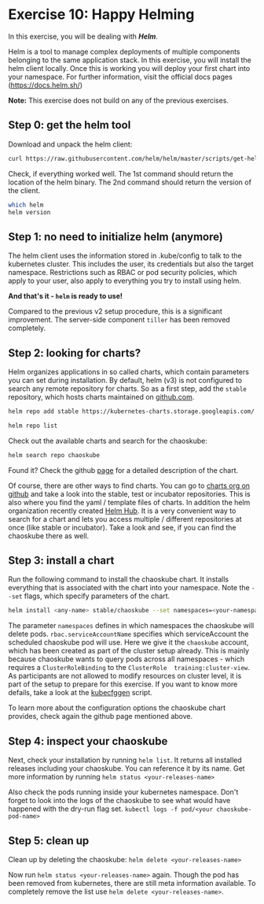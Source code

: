 # Exercise 10: Happy Helming

In this exercise, you will be dealing with **_Helm_**.

Helm is a tool to manage complex deployments of multiple components belonging to the same application stack. In this exercise, you will install the helm client locally. Once this is working you will deploy your first chart into your namespace.
For further information, visit the official docs pages (https://docs.helm.sh/)

**Note:** This exercise does not build on any of the previous exercises.

## Step 0: get the helm tool
Download and unpack the helm client:

```bash
curl https://raw.githubusercontent.com/helm/helm/master/scripts/get-helm-3 | bash
```

Check, if everything worked well. The 1st command should return the location of the helm binary. The 2nd command should return the version of the client. 

```bash
which helm
helm version
```

## Step 1: no need to initialize helm (anymore)
The helm client uses the information stored in .kube/config to talk to the kubernetes cluster. This includes the user, its credentials but also the target namespace. Restrictions such as RBAC or pod security policies, which apply to your user, also apply to everything you try to install using helm. 

**And that's it - `helm` is ready to use!**

Compared to the previous v2 setup procedure, this is a significant improvement. The server-side component `tiller` has been removed completely.

## Step 2: looking for charts?
Helm organizes applications in so called charts, which contain parameters you can set during installation. By default, helm (v3) is not configured to search any remote repository for charts. So as a first step, add the `stable` repository, which hosts charts maintained on [github.com](https://github.com/helm/charts/tree/master/stable).

```bash
helm repo add stable https://kubernetes-charts.storage.googleapis.com/

helm repo list
```

Check out the available charts and search for the chaoskube:

```bash
helm search repo chaoskube
```

Found it? Check the github [page](https://github.com/kubernetes/charts/tree/master/stable/chaoskube) for a detailed description of the chart.

Of course, there are other ways to find charts. You can go to [charts org on github](https://github.com/kubernetes/charts) and take a look into the stable, test or incubator repositories. This is also where you find the yaml / template files of charts.
In addition the helm organization recently created [Helm Hub](https://hub.helm.sh/). It is a very convenient way to search for a chart and lets you access multiple / different repositories at once (like stable or incubator). Take a look and see, if you can find the chaoskube there as well.

## Step 3: install a chart
Run the following command to install the chaoskube chart. It installs everything that is associated with the chart into your namespace. Note the `--set` flags, which specify parameters of the chart.

```bash
helm install <any-name> stable/chaoskube --set namespaces=<your-namespace> --set rbac.serviceAccountName=chaoskube --debug
```

The parameter `namespaces` defines in which namespaces the chaoskube will delete pods. `rbac.serviceAccountName` specifies which serviceAccount the scheduled chaoskube pod will use. Here we give it the `chaoskube` account, which has been created as part of the cluster setup already. This is mainly because chaoskube wants to query pods across all namespaces - which requires a `ClusterRoleBinding` to the `ClusterRole  training:cluster-view`. As participants are not allowed to modify resources on cluster level, it is part of the setup to prepare for this exercise. If you want to know more defails, take a look at the [kubecfggen](../admin/kubecfggen/kubecfggen.sh) script.

To learn more about the configuration options the chaoskube chart provides, check again the github page mentioned above.

## Step 4: inspect your chaoskube
Next, check your installation by running `helm list`. It returns all installed releases including your chaoskube. You can reference it by its name.
Get more information by running `helm status <your-releases-name>`

Also check the pods running inside your kubernetes namespace. Don't forget to look into the logs of the chaoskube to see what would have happened with the dry-run flag set.
`kubectl logs -f pod/<your chaoskube-pod-name>`

## Step 5: clean up
Clean up by deleting the chaoskube:
`helm delete <your-releases-name>`

Now run `helm status <your-releases-name>` again. Though the pod has been removed from kubernetes, there are still meta information available.
To completely remove the list use `helm delete <your-releases-name>`.
